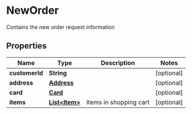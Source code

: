 

# NewOrder

Contains the new order request information
## Properties

Name | Type | Description | Notes
------------ | ------------- | ------------- | -------------
**customerId** | **String** |  |  [optional]
**address** | [**Address**](Address.md) |  |  [optional]
**card** | [**Card**](Card.md) |  |  [optional]
**items** | [**List&lt;Item&gt;**](Item.md) | Items in shopping cart |  [optional]



